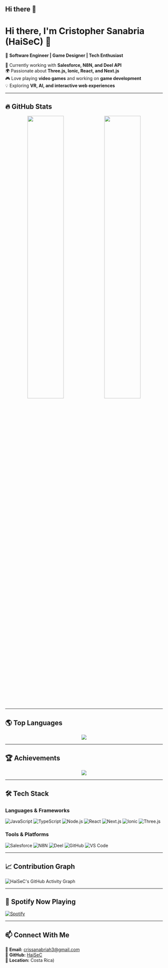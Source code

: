 ## Hi there 👋

<!--
**HaiSeC/HaiSeC** is a ✨ _special_ ✨ repository because its `README.md` (this file) appears on your GitHub profile.

Here are some ideas to get you started:

- 🔭 I’m currently working on ...
- 🌱 I’m currently learning ...
- 👯 I’m looking to collaborate on ...
- 🤔 I’m looking for help with ...
- 💬 Ask me about ...
- 📫 How to reach me: ...
- 😄 Pronouns: ...
- ⚡ Fun fact: ...
-->

# Hi there, I'm Cristopher Sanabria (HaiSeC) 👋  

🚀 **Software Engineer | Game Designer | Tech Enthusiast**  

🔭 Currently working with **Salesforce, N8N, and Deel API**  
🌍 Passionate about **Three.js, Ionic, React, and Next.js**  
🎮 Love playing **video games** and working on **game development**  
💡 Exploring **VR, AI, and interactive web experiences**  

---

## 🔥 GitHub Stats  

<p align="center">
  <img src="https://github-readme-stats.vercel.app/api?username=HaiSeC&show_icons=true&theme=radical" width="48%" />
  <img src="https://github-readme-streak-stats.herokuapp.com/?user=HaiSeC&theme=radical" width="48%" />
</p>

---

## 🌎 Top Languages  
<p align="center">
  <img src="https://github-readme-stats.vercel.app/api/top-langs/?username=HaiSeC&layout=compact&theme=radical" />
</p>

---

## 🏆 Achievements  
<p align="center">
  <img src="https://github-profile-trophy.vercel.app/?username=HaiSeC&theme=radical&margin-w=15" />
</p>

---

## 🛠️ Tech Stack  
### **Languages & Frameworks**  
![JavaScript](https://img.shields.io/badge/JavaScript-F7DF1E?style=for-the-badge&logo=javascript&logoColor=black)
![TypeScript](https://img.shields.io/badge/TypeScript-007ACC?style=for-the-badge&logo=typescript&logoColor=white)
![Node.js](https://img.shields.io/badge/Node.js-339933?style=for-the-badge&logo=nodedotjs&logoColor=white)
![React](https://img.shields.io/badge/React-61DAFB?style=for-the-badge&logo=react&logoColor=black)
![Next.js](https://img.shields.io/badge/Next.js-000000?style=for-the-badge&logo=nextdotjs&logoColor=white)
![Ionic](https://img.shields.io/badge/Ionic-3880FF?style=for-the-badge&logo=ionic&logoColor=white)
![Three.js](https://img.shields.io/badge/Three.js-000000?style=for-the-badge&logo=threedotjs&logoColor=white)

### **Tools & Platforms**  
![Salesforce](https://img.shields.io/badge/Salesforce-00A1E0?style=for-the-badge&logo=salesforce&logoColor=white)
![N8N](https://img.shields.io/badge/N8N-FF751D?style=for-the-badge&logo=n8n&logoColor=white)
![Deel](https://img.shields.io/badge/Deel-232323?style=for-the-badge&logoColor=white)
![GitHub](https://img.shields.io/badge/GitHub-181717?style=for-the-badge&logo=github&logoColor=white)
![VS Code](https://img.shields.io/badge/VS%20Code-007ACC?style=for-the-badge&logo=visualstudiocode&logoColor=white)

---

## 📈 Contribution Graph  
![HaiSeC's GitHub Activity Graph](https://github-readme-activity-graph.vercel.app/graph?username=HaiSeC&theme=react-dark)

---

## 🎵 Spotify Now Playing  
[![Spotify](https://novatorem.vercel.app/api/spotify)](https://open.spotify.com/user/yourspotifyid)

---

## 📫 Connect With Me  
📧 **Email:** crissanabriah3@gmail.com  
🔗 **GitHub:** [HaiSeC](https://github.com/HaiSeC)  
📍 **Location:** Costa Rica)
